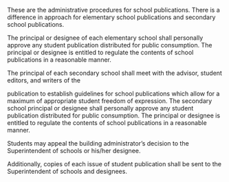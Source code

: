 
These are the administrative procedures for school publications. There is a difference in approach for elementary
school publications and secondary school publications.

The principal or designee of each elementary school shall personally approve any student publication distributed for
public consumption. The principal or designee is entitled to regulate the contents of school publications in a
reasonable manner.

The principal of each secondary school shall meet with the advisor, student editors, and writers of the

publication to establish guidelines for school publications which allow for a maximum of appropriate student
freedom of expression. The secondary school principal or designee shall personally approve any student publication
distributed for public consumption. The principal or designee is entitled to regulate the contents of school
publications in a reasonable manner.

Students may appeal the building administrator’s decision to the Superintendent of schools or his/her designee.

Additionally, copies of each issue of student publication shall be sent to the Superintendent of schools and designees.
